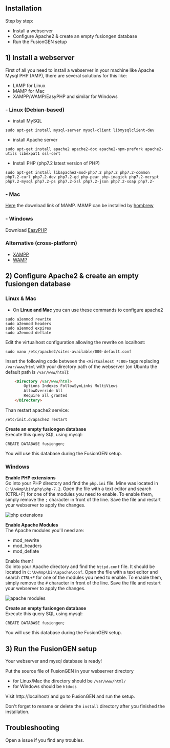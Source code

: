 ## Installation

Step by step:

- Install a webserver
- Configure Apache2 & create an empty fusiongen database
- Run the FusionGEN setup

## 1) Install a webserver
First of all you need to install a webserver in your machine like Apache Mysql PHP (AMP), there are several solutions for this like:

- LAMP for Linux
- MAMP for Mac
- XAMPP/WAMP/EasyPHP and similar for Windows

### - Linux (Debian-based)

- install MySQL

```
sudo apt-get install mysql-server mysql-client libmysqlclient-dev
```

- install Apache server

```
sudo apt-get install apache2 apache2-doc apache2-npm-prefork apache2-utils libexpat1 ssl-cert
```

- Install PHP (php7.2 latest version of PHP)

```
sudo apt-get install libapache2-mod-php7.2 php7.2 php7.2-common php7.2-curl php7.2-dev php7.2-gd php-pear php-imagick php7.2-mcrypt php7.2-mysql php7.2-ps php7.2-xsl php7.2-json php7.2-soap php7.2-
```

### - Mac

[Here](https://www.mamp.info/en/downloads/) the download link of MAMP.
MAMP can be installed by [hombrew](https://gist.github.com/alanthing/4089298)

### - Windows

Download [EasyPHP](http://www.easyphp.org/download.php)

### Alternative (cross-platform)
- [XAMPP](https://www.apachefriends.org/download.html)
- [WAMP](http://www.wampserver.com/en/)


## 2) Configure Apache2 & create an empty fusiongen database

### Linux & Mac

- On **Linux and Mac** you can use these commands to configure apache2
```
sudo a2enmod rewrite
sudo a2enmod headers
sudo a2enmod expires
sudo a2enmod deflate
```

Edit the virtualhost configuration allowing the rewrite on localhost:
```
sudo nano /etc/apache2/sites-available/000-default.conf
```

Insert the following code between the `<VirtualHost *:80>` tags replacing `/var/www/html` with your directory path of the webserver (on Ubuntu the default path is `/var/www/html`):
```html
    <Directory /var/www/html>
        Options Indexes FollowSymLinks MultiViews
        AllowOverride All
        Require all granted
    </Directory>
```

Than restart apache2 service:
```
/etc/init.d/apache2 restart
```

**Create an empty fusiongen database**  
Execute this query SQL using mysql:
```
CREATE DATABASE fusiongen;
```

You will use this database during the FusionGEN setup.


### Windows

**Enable PHP extensions**  
Go into your PHP directory and find the `php.ini` file. Mine was located in `C:\UwAmp\bin\php\php-7.2`. Open the file with a text editor and search (CTRL+F) for one of the modules you need to enable. To enable them, simply remove the `;` character in front of the line.
Save the file and restart your webserver to apply the changes.

![php extensions](/install/images/php.jpg)

**Enable Apache Modules**  
The Apache modules you'll need are:
- mod_rewrite
- mod_headers
- mod_deflate

Enable them!  
Go into your Apache directory and find the `httpd.conf` file. It should be located in `C:\UwAmp\bin\apache\conf`. Open the file with a text editor and search `CTRL+F` for one of the modules you need to enable. To enable them, simply remove the `#` character in front of the line.
Save the file and restart your webserver to apply the changes.

![apache modules](/install/images/apache.jpg)

**Create an empty fusiongen database**  
Execute this query SQL using mysql:
```
CREATE DATABASE fusiongen;
```

You will use this database during the FusionGEN setup.


## 3) Run the FusionGEN setup

Your webserver and mysql database is ready!

Put the source file of FusionGEN in your webserver directory 
- for Linux/Mac the directory should be `/var/www/html/`
- for Windows should be `htdocs`

Visit http://localhost/ and go to FusionGEN and run the setup.

Don't forget to rename or delete the `install` directory after you finished the installation.


## Troubleshooting

Open a issue if you find any troubles.
